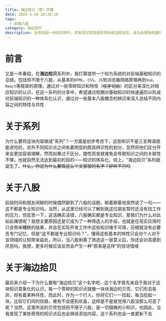 ```yaml
---
title: 海边拾贝（零）开篇
date: 2025-3-20 20:28:16
tags: 
  - 前端八股
category: 海边拾贝 
description: 当你捡起一块知识碎片，并发现它和目前的体系相当契合后，会为此感到欣喜吗
---
```


# 前言
又是一年春招，在**海边拾贝**系列中，我打算提供一个较为系统的对前端基础知识的总结，包括但不限于八股，从基本的`HTML`、`CSS`、`JS`到浏览器网络原理再到`Vue`、`React`等框架的原理，通过对一些零碎知识和特性（~~咬牙切齿~~）的区分来深化对相应知识的认识，在这一系列的分享中，希望通过短期对基础知识的快速遍历以形成对前端知识的一种体系化认识，通过对一些基本八股概念的辨识来深入总结不同内容之间的特性与共性

# 关于系列
为什么要将这块内容做成“系列”？一方面是初步考虑下，这些知识不是三言两语就能讲完的，另外不同知识点之间有着明显的颇具辨识性的划分，显然将他们区分开来会更加容易理解，然而如果过于区分，随性而发就难免会导致知识之间的关联性不够，也就自然无法达到最初的目的——知识的体系化，综上，“海边拾贝”系列就诞生了。~~什么，你说为什么要取这么个文邹邹的名字？好听不行吗~~

# 关于八股
前段时间和朋友闲聊的时候偶然聊到了八股的话题，聊着聊着他突然说了一句——这不都是专业知识吗，当然，从这里已经可以了解到我这位朋友暂时还没有找工作的压力，但反思一下，这话确实没错，八股确实都是专业知识，那我们为什么对此如此痛恨呢？我想主要原因还是它成为了一种筛选人的手段，也就是在现实应用时只会带来糟糕的结果，并且在实际开发工作中这些知识唾手可得，压根就没有必要去专门记忆，但是“这不都是专业知识吗？”，懂得这些基本的特性只会对个人对于该领域的认知带来益处，所以，当八股剥离了筛选这一层意义后，你还会对其感到厌恶吗，我想，更多时候应该反而会产生一种“原来是这样”的惊讶情绪

# 关于海边拾贝
最后来介绍一下为什么要取“海边拾贝”这个名字吧，这个名字首先来自于我对于这块知识意象化的认识，每一个零碎的知识点就像一块块海边的贝壳，它们形态各异，却有着某种共性，而此时，作为一个行人，你将它们一一捡起，每当捡起一块，比较它们间的纹路，难免不会感到欢喜，这样是不是就觉得八股没那么可恶了呢？当然，这里所说的贝壳包括但不限于八股，是一切细微的小知识，也因此，当我发现了某些奇怪的知识点后也会继续添加内容，这个系列也会一直更新下去